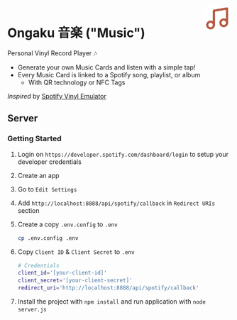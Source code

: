 <img src="ongaku.png" align="right" width="60">

# Ongaku 音楽 ("Music")

Personal Vinyl Record Player  :notes:
- Generate your own Music Cards and listen with a simple tap!
- Every Music Card is linked to a Spotify song, playlist, or album
  - With QR technology or NFC Tags


*Inspired* by [Spotify Vinyl Emulator](https://www.hackster.io/mark-hank/sonos-spotify-vinyl-emulator-3be63d)

## Server

### Getting Started

1. Login on `https://developer.spotify.com/dashboard/login` to setup your developer credentials

2. Create an app 

3. Go to `Edit Settings`

4. Add `http://localhost:8888/api/spotify/callback` in `Redirect URIs` section

5. Create a copy `.env.config` to `.env`
    ```sh
    cp .env.config .env
    ```

6. Copy `Client ID` & `Client Secret` to `.env`
    ```sh
    # Credentials
    client_id='[your-client-id]'
    client_secret='[your-client-secret]'
    redirect_uri='http://localhost:8888/api/spotify/callback'
    ```

7. Install the project with `npm install` and run application with `node server.js`
